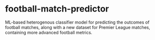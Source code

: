 # football-match-predictor
ML-based heterogenous classifier model for predicting the outcomes of football matches, along with a new dataset for Premier League matches, containing more advanced football metrics.
